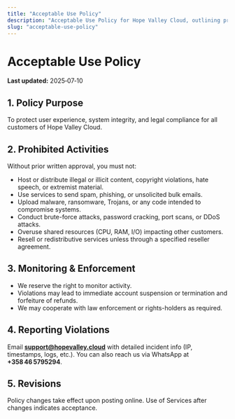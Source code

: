 ```yaml
---
title: "Acceptable Use Policy"
description: "Acceptable Use Policy for Hope Valley Cloud, outlining prohibited activities, monitoring, and reporting violations."
slug: "acceptable-use-policy"
---
```


# Acceptable Use Policy

**Last updated:** 2025‑07‑10

## 1. Policy Purpose  
To protect user experience, system integrity, and legal compliance for all customers of Hope Valley Cloud.

## 2. Prohibited Activities  
Without prior written approval, you must not:
- Host or distribute illegal or illicit content, copyright violations, hate speech, or extremist material.  
- Use services to send spam, phishing, or unsolicited bulk emails.  
- Upload malware, ransomware, Trojans, or any code intended to compromise systems.  
- Conduct brute-force attacks, password cracking, port scans, or DDoS attacks.  
- Overuse shared resources (CPU, RAM, I/O) impacting other customers.  
- Resell or redistributive services unless through a specified reseller agreement.

## 3. Monitoring & Enforcement  
- We reserve the right to monitor activity.
- Violations may lead to immediate account suspension or termination and forfeiture of refunds.
- We may cooperate with law enforcement or rights-holders as required.

## 4. Reporting Violations  
Email **support@hopevalley.cloud** with detailed incident info (IP, timestamps, logs, etc.). You can also reach us via WhatsApp at **+358 46 5795294**.

## 5. Revisions  
Policy changes take effect upon posting online. Use of Services after changes indicates acceptance.

